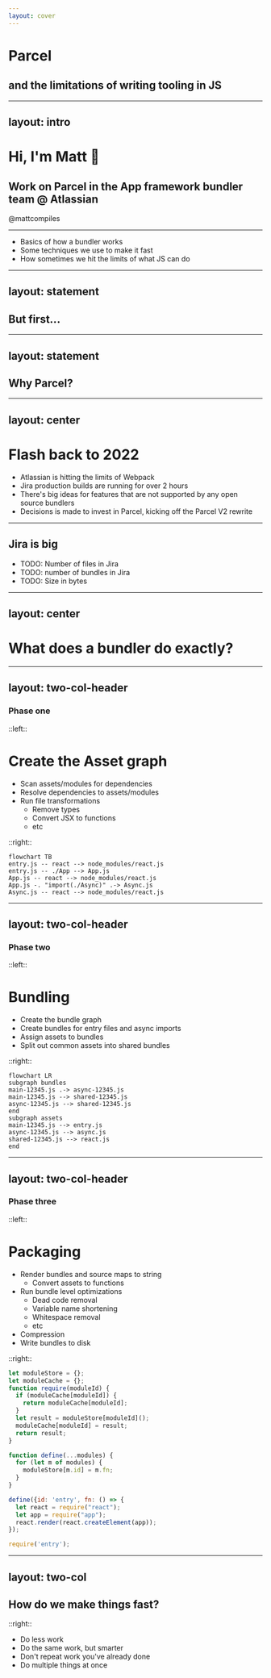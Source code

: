 ```yaml
---
layout: cover
---
```


# Parcel

## and the limitations of writing tooling in JS

---
layout: intro
---

# Hi, I'm Matt 👋

## Work on Parcel in the App framework bundler team @ Atlassian

@mattcompiles

---

- Basics of how a bundler works
- Some techniques we use to make it fast
- How sometimes we hit the limits of what JS can do

---
layout: statement
---

## But first...

---
layout: statement
---

## Why Parcel?

---
layout: center
---

# Flash back to 2022

- Atlassian is hitting the limits of Webpack
- Jira production builds are running for over 2 hours
- There's big ideas for features that are not supported by any open source bundlers
- Decisions is made to invest in Parcel, kicking off the Parcel V2 rewrite

---

<div class="grid grid-cols-2 gap-4 items-center h-full">
<div>
    
## Jira is big

</div>

<div>

- TODO: Number of files in Jira
- TODO: number of bundles in Jira
- TODO: Size in bytes

</div>
</div>

---
layout: center
---

# What does a bundler do exactly?

---
layout: two-col-header
---

### Phase one

::left::

# Create the Asset graph

- Scan assets/modules for dependencies
- Resolve dependencies to assets/modules
- Run file transformations
  - Remove types
  - Convert JSX to functions
  - etc

::right::

```mermaid
flowchart TB
entry.js -- react --> node_modules/react.js
entry.js -- ./App --> App.js
App.js -- react --> node_modules/react.js
App.js -. "import(./Async)" .-> Async.js
Async.js -- react --> node_modules/react.js
```

---
layout: two-col-header
---

### Phase two

::left::

# Bundling

- Create the bundle graph
- Create bundles for entry files and async imports
- Assign assets to bundles
- Split out common assets into shared bundles

::right::

```mermaid
flowchart LR
subgraph bundles
main-12345.js .-> async-12345.js
main-12345.js --> shared-12345.js
async-12345.js --> shared-12345.js
end
subgraph assets
main-12345.js --> entry.js
async-12345.js --> async.js
shared-12345.js --> react.js
end
```

---
layout: two-col-header
---

### Phase three

::left::

# Packaging

- Render bundles and source maps to string
  - Convert assets to functions
- Run bundle level optimizations
  - Dead code removal
  - Variable name shortening
  - Whitespace removal
  - etc
- Compression
- Write bundles to disk

::right::

```js {0|1-10|12-16|18-22|24|all}
let moduleStore = {};
let moduleCache = {};
function require(moduleId) {
  if (moduleCache[moduleId]) {
    return moduleCache[moduleId];
  }
  let result = moduleStore[moduleId]();
  moduleCache[moduleId] = result;
  return result;
}

function define(...modules) {
  for (let m of modules) {
    moduleStore[m.id] = m.fn;
  }
}

define({id: 'entry', fn: () => {
  let react = require("react");
  let app = require("app");
  react.render(react.createElement(app));
});

require('entry');
```

---
layout: two-col
---

## How do we make things fast?

::right::

<v-clicks>
  
- <span v-mark.line-through>Do less work</span>
- Do the same work, but smarter
- Don't repeat work you've already done
- Do multiple things at once

</v-clicks>
